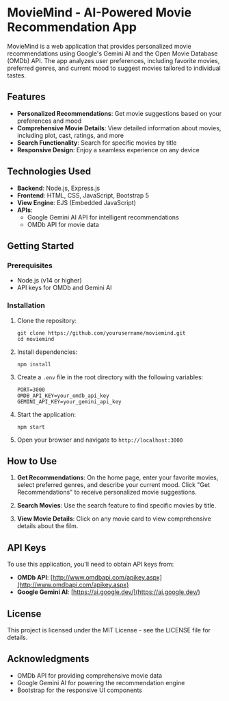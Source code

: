 # MovieMind - AI-Powered Movie Recommendation App

MovieMind is a web application that provides personalized movie recommendations using Google's Gemini AI and the Open Movie Database (OMDb) API. The app analyzes user preferences, including favorite movies, preferred genres, and current mood to suggest movies tailored to individual tastes.

## Features

- **Personalized Recommendations**: Get movie suggestions based on your preferences and mood
- **Comprehensive Movie Details**: View detailed information about movies, including plot, cast, ratings, and more
- **Search Functionality**: Search for specific movies by title
- **Responsive Design**: Enjoy a seamless experience on any device

## Technologies Used

- **Backend**: Node.js, Express.js
- **Frontend**: HTML, CSS, JavaScript, Bootstrap 5
- **View Engine**: EJS (Embedded JavaScript)
- **APIs**:
  - Google Gemini AI API for intelligent recommendations
  - OMDb API for movie data

## Getting Started

### Prerequisites

- Node.js (v14 or higher)
- API keys for OMDb and Gemini AI

### Installation

1. Clone the repository:

   ```
   git clone https://github.com/yourusername/moviemind.git
   cd moviemind
   ```

2. Install dependencies:

   ```
   npm install
   ```

3. Create a `.env` file in the root directory with the following variables:

   ```
   PORT=3000
   OMDB_API_KEY=your_omdb_api_key
   GEMINI_API_KEY=your_gemini_api_key
   ```

4. Start the application:

   ```
   npm start
   ```

5. Open your browser and navigate to `http://localhost:3000`

## How to Use

1. **Get Recommendations**: On the home page, enter your favorite movies, select preferred genres, and describe your current mood. Click "Get Recommendations" to receive personalized movie suggestions.

2. **Search Movies**: Use the search feature to find specific movies by title.

3. **View Movie Details**: Click on any movie card to view comprehensive details about the film.

## API Keys

To use this application, you'll need to obtain API keys from:

- **OMDb API**: [http://www.omdbapi.com/apikey.aspx](http://www.omdbapi.com/apikey.aspx)
- **Google Gemini AI**: [https://ai.google.dev/](https://ai.google.dev/)

## License

This project is licensed under the MIT License - see the LICENSE file for details.

## Acknowledgments

- OMDb API for providing comprehensive movie data
- Google Gemini AI for powering the recommendation engine
- Bootstrap for the responsive UI components
